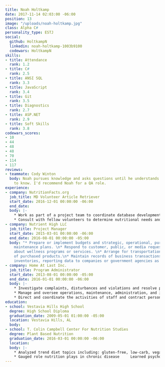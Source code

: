 ```yaml
---
title: Noah Holtkamp
date: 2017-11-14 02:03:00 -06:00
position: 13
image: "/uploads/noah-holtkamp.jpg"
class: Alpha C#
personality_type: ESTJ
social:
  github: HoltkampN
  linkedin: noah-holtkamp-1003b9100
  codewars: HoltkampN
skills:
- title: Attendance
  rank: 1.2
- title: C#
  rank: 2.5
- title: ANSI SQL
  rank: 3.3
- title: JavaScript
  rank: 3.4
- title: Git
  rank: 3.5
- title: Diagnostics
  rank: 2.7
- title: ASP.NET
  rank: 2.9
- title: Soft Skills
  rank: 3.8
codewars_scores:
- 10
- 44
- 48
- 48
- 70
- 114
- 117
reviews:
- teammate: Cody Winton
  body: Noah pursues knowledge and asks questions until he understands what he needs
    to know. I'd recommend Noah for a QA role.
experience:
- company: NutritionFacts.org
  job_title: MD Volunteer Article Retriever
  start_date: 2016-12-01 00:00:00 -06:00
  end_date: 
  body: |-
    * Work as part of a project team to coordinate database development and determine project scope and limitations. 
    * Consult with fellow volunteers to determine nutritional needs and diet restrictions for optimal health.
- company: Nutrient High LLC
  job_title: Project Manager
  start_date: 2015-03-01 00:00:00 -06:00
  end_date: 2016-08-01 00:00:00 -05:00
  body: "* Prepare or implement budgets and strategic, operational, purchasing, or
    maintenance plans. \n* Respond to customer, public, or media requests for information
    about wellness programs or services. \n* Arrange for transportation or storage
    of purchased products.\n* Maintain records of business transactions and product
    inventories, reporting data to companies or government agencies as necessary."
- company: Home At Last Inc.
  job_title: Program Administrator
  start_date: 2013-08-01 00:00:00 -05:00
  end_date: 2016-01-01 00:00:00 -06:00
  body: |-
    * Investigate complaints, disturbances and violations and resolve problems following management rules and regulations
    * Manage and oversee operations, maintenance, administration, and improvement of commercial, industrial, or residential properties
    * Direct and coordinate the activities of staff and contract personnel and evaluate their performance
education:
- school: Vestavia Hills High School
  degree: High School Diploma
  graduation_date: 2009-05-01 01:00:00 -05:00
  location: Vestavia Hills, AL
  body: 
- school: T. Colin Campbell Center For Nutrition Studies
  degree: Plant Based Nutrition
  graduation_date: 2016-03-01 00:00:00 -06:00
  location: 
  body: |-
    * Analyzed trend diet topics including: gluten-free, low-carb, vegan, paleo, etc
    * Gauged role nutrition plays in chronic disease     Learned psychological reasons we are drawn to foods that do not support health
---
```


